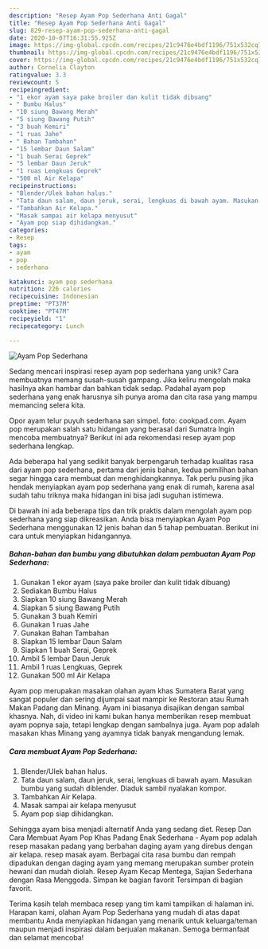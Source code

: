 ```yaml
---
description: "Resep Ayam Pop Sederhana Anti Gagal"
title: "Resep Ayam Pop Sederhana Anti Gagal"
slug: 829-resep-ayam-pop-sederhana-anti-gagal
date: 2020-10-07T16:31:55.925Z
image: https://img-global.cpcdn.com/recipes/21c9476e4bdf1196/751x532cq70/ayam-pop-sederhana-foto-resep-utama.jpg
thumbnail: https://img-global.cpcdn.com/recipes/21c9476e4bdf1196/751x532cq70/ayam-pop-sederhana-foto-resep-utama.jpg
cover: https://img-global.cpcdn.com/recipes/21c9476e4bdf1196/751x532cq70/ayam-pop-sederhana-foto-resep-utama.jpg
author: Cornelia Clayton
ratingvalue: 3.3
reviewcount: 5
recipeingredient:
- "1 ekor ayam saya pake broiler dan kulit tidak dibuang"
- " Bumbu Halus"
- "10 siung Bawang Merah"
- "5 siung Bawang Putih"
- "3 buah Kemiri"
- "1 ruas Jahe"
- " Bahan Tambahan"
- "15 lembar Daun Salam"
- "1 buah Serai Geprek"
- "5 lembar Daun Jeruk"
- "1 ruas Lengkuas Geprek"
- "500 ml Air Kelapa"
recipeinstructions:
- "Blender/Ulek bahan halus."
- "Tata daun salam, daun jeruk, serai, lengkuas di bawah ayam. Masukan bumbu yang sudah diblender. Diaduk sambil nyalakan kompor."
- "Tambahkan Air Kelapa."
- "Masak sampai air kelapa menyusut"
- "Ayam pop siap dihidangkan."
categories:
- Resep
tags:
- ayam
- pop
- sederhana

katakunci: ayam pop sederhana 
nutrition: 226 calories
recipecuisine: Indonesian
preptime: "PT37M"
cooktime: "PT47M"
recipeyield: "1"
recipecategory: Lunch

---
```



![Ayam Pop Sederhana](https://img-global.cpcdn.com/recipes/21c9476e4bdf1196/751x532cq70/ayam-pop-sederhana-foto-resep-utama.jpg)

Sedang mencari inspirasi resep ayam pop sederhana yang unik? Cara membuatnya memang susah-susah gampang. Jika keliru mengolah maka hasilnya akan hambar dan bahkan tidak sedap. Padahal ayam pop sederhana yang enak harusnya sih punya aroma dan cita rasa yang mampu memancing selera kita.

Opor ayam telur puyuh sederhana san simpel. foto: cookpad.com. Ayam pop merupakan salah satu hidangan yang berasal dari Sumatra Ingin mencoba membuatnya? Berikut ini ada rekomendasi resep ayam pop sederhana lengkap.

Ada beberapa hal yang sedikit banyak berpengaruh terhadap kualitas rasa dari ayam pop sederhana, pertama dari jenis bahan, kedua pemilihan bahan segar hingga cara membuat dan menghidangkannya. Tak perlu pusing jika hendak menyiapkan ayam pop sederhana yang enak di rumah, karena asal sudah tahu triknya maka hidangan ini bisa jadi suguhan istimewa.


Di bawah ini ada beberapa tips dan trik praktis dalam mengolah ayam pop sederhana yang siap dikreasikan. Anda bisa menyiapkan Ayam Pop Sederhana menggunakan 12 jenis bahan dan 5 tahap pembuatan. Berikut ini cara untuk menyiapkan hidangannya.

<!--inarticleads1-->

##### Bahan-bahan dan bumbu yang dibutuhkan dalam pembuatan Ayam Pop Sederhana:

1. Gunakan 1 ekor ayam (saya pake broiler dan kulit tidak dibuang)
1. Sediakan  Bumbu Halus
1. Siapkan 10 siung Bawang Merah
1. Siapkan 5 siung Bawang Putih
1. Gunakan 3 buah Kemiri
1. Gunakan 1 ruas Jahe
1. Gunakan  Bahan Tambahan
1. Siapkan 15 lembar Daun Salam
1. Siapkan 1 buah Serai, Geprek
1. Ambil 5 lembar Daun Jeruk
1. Ambil 1 ruas Lengkuas, Geprek
1. Gunakan 500 ml Air Kelapa


Ayam pop merupakan masakan olahan ayam khas Sumatera Barat yang sangat populer dan sering dijumpai saat mampir ke Restoran atau Rumah Makan Padang dan Minang. Ayam ini biasanya disajikan dengan sambal khasnya. Nah, di video ini kami bukan hanya memberikan resep membuat ayam popnya saja, tetapi lengkap dengan sambalnya juga. Ayam pop adalah masakan khas Minang yang ayamnya tidak banyak mengandung lemak. 

<!--inarticleads2-->

##### Cara membuat Ayam Pop Sederhana:

1. Blender/Ulek bahan halus.
1. Tata daun salam, daun jeruk, serai, lengkuas di bawah ayam. Masukan bumbu yang sudah diblender. Diaduk sambil nyalakan kompor.
1. Tambahkan Air Kelapa.
1. Masak sampai air kelapa menyusut
1. Ayam pop siap dihidangkan.


Sehingga ayam bisa menjadi alternatif Anda yang sedang diet. Resep Dan Cara Membuat Ayam Pop Khas Padang Enak Sederhana - Ayam pop adalah resep masakan padang yang berbahan daging ayam yang direbus dengan air kelapa. resep masak ayam. Berbagai cita rasa bumbu dan rempah dipadukan dengan daging ayam yang memang merupakan sumber protein hewani dan mudah diolah. Resep Ayam Kecap Mentega, Sajian Sederhana dengan Rasa Menggoda. Simpan ke bagian favorit Tersimpan di bagian favorit. 

Terima kasih telah membaca resep yang tim kami tampilkan di halaman ini. Harapan kami, olahan Ayam Pop Sederhana yang mudah di atas dapat membantu Anda menyiapkan hidangan yang menarik untuk keluarga/teman maupun menjadi inspirasi dalam berjualan makanan. Semoga bermanfaat dan selamat mencoba!
